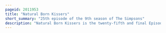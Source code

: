 ```yaml
---
pageid: 2011953
title: "Natural Born Kissers"
short_summary: "25th episode of the 9th season of The Simpsons"
description: "Natural Born Kissers is the twenty-fifth and final Episode of the ninth Season of the american animated Tv Series the Simpsons. It aired on Fox Network on 17 may 1998 in the united States. Homer and Marge Discover that Fear of being caught while making Love is a Turn and Start to make love in public Places. It was the first Episode written by matt Selman and was the only Episode directed by Klay Hall. Some Networks list the Episode by the Title Margie may i Sleep with Danger? '."
---
```

